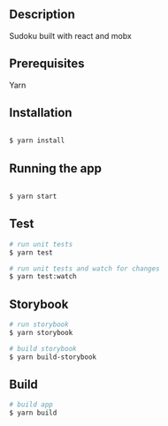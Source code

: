 ## Description

Sudoku built with react and mobx

## Prerequisites

Yarn

## Installation

```bash

$ yarn install

```

## Running the app

```bash

$ yarn start

```

## Test

```bash
# run unit tests
$ yarn test

# run unit tests and watch for changes
$ yarn test:watch

```

## Storybook

```bash
# run storybook
$ yarn storybook

# build storybook
$ yarn build-storybook

```

## Build

```bash
# build app
$ yarn build


```
